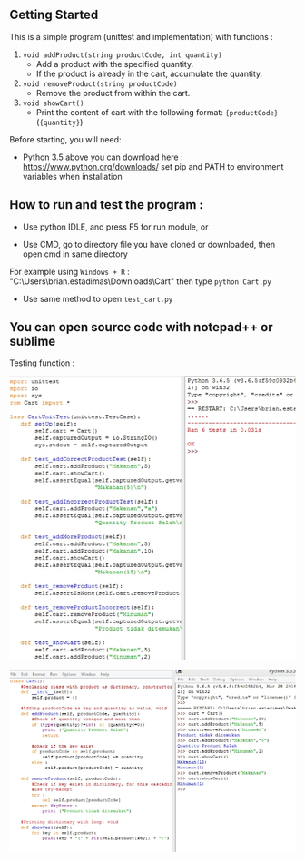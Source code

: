 ## Getting Started

This is a simple program (unittest and implementation) with functions :

1. `void addProduct(string productCode, int quantity)`
    - Add a product with the specified quantity.
    - If the product is already in the cart, accumulate the quantity.
2. `void removeProduct(string productCode)`
    - Remove the product from within the cart.
3. `void showCart()`
    - Print the content of cart with the following format: `{productCode}`(`{quantity}`)

Before starting, you will need:

- Python 3.5 above
you can download here : https://www.python.org/downloads/
set pip and PATH to environment variables when installation


## How to run and test the program :

- Use python IDLE, and press F5 for run module, or

- Use CMD, go to directory file you have cloned or downloaded, then open cmd in same directory

For example using `Windows + R` : "C:\Users\brian.estadimas\Downloads\Cart\" then type `python Cart.py`

- Use same method to open `test_cart.py`


## You can open source code with notepad++ or sublime

Testing function :

![alt text](test.jpg)

![alt text](cart.jpg)
